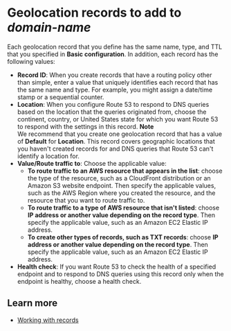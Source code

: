 # Geolocation records to add to *domain\-name*<a name="routing-geolocation"></a>

Each geolocation record that you define has the same name, type, and TTL that you specified in **Basic configuration**\. In addition, each record has the following values:
+ **Record ID**: When you create records that have a routing policy other than simple, enter a value that uniquely identifies each record that has the same name and type\. For example, you might assign a date/time stamp or a sequential counter\. 
+ **Location**: When you configure Route 53 to respond to DNS queries based on the location that the queries originated from, choose the continent, country, or United States state for which you want Route 53 to respond with the settings in this record\.
**Note**  
We recommend that you create one geolocation record that has a value of **Default** for **Location**\. This record covers geographic locations that you haven't created records for and DNS queries that Route 53 can't identify a location for\.
+ **Value/Route traffic to**: Choose the applicable value:
  + **To route traffic to an AWS resource that appears in the list**: choose the type of the resource, such as a CloudFront distribution or an Amazon S3 website endpoint\. Then specify the applicable values, such as the AWS Region where you created the resource, and the resource that you want to route traffic to\.
  + **To route traffic to a type of AWS resource that isn't listed**: choose **IP address or another value depending on the record type**\. Then specify the applicable value, such as an Amazon EC2 Elastic IP address\.
  + **To create other types of records, such as TXT records**: choose **IP address or another value depending on the record type**\. Then specify the applicable value, such as an Amazon EC2 Elastic IP address\.
+ **Health check**: If you want Route 53 to check the health of a specified endpoint and to respond to DNS queries using this record only when the endpoint is healthy, choose a health check\. 

## Learn more<a name="routing-geolocation-learn-more"></a>
+ [Working with records](https://docs.aws.amazon.com/Route53/latest/DeveloperGuide/rrsets-working-with.html)